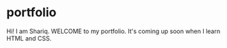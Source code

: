 # portfolio

Hi! I am Shariq. WELCOME to my portfolio. It's coming up soon when I learn HTML and CSS.
